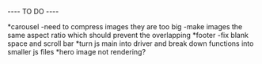---- TO DO ----

*carousel
  -need to compress images they are too big
  -make images the same aspect ratio which should prevent the overlapping
*footer
  -fix blank space and scroll bar
*turn js main into driver and break down functions into smaller js files
*hero image not rendering?
